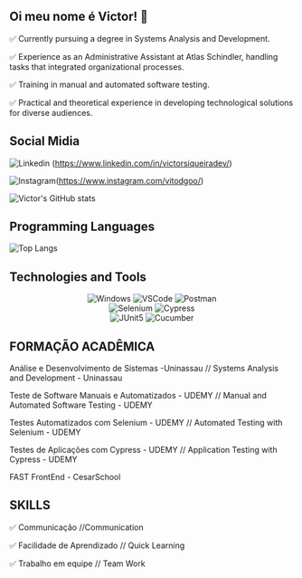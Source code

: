 ## Oi meu nome é Victor! 👋

✅ Currently pursuing a degree in Systems Analysis and Development.

✅ Experience as an Administrative Assistant at Atlas Schindler, handling tasks that integrated organizational processes.

✅ Training in manual and automated software testing.

✅ Practical and theoretical experience in developing technological solutions for diverse audiences.


## Social Midia 

![Linkedin](https://img.shields.io/badge/LinkedIn-0077B5?style=for-the-badge&logo=linkedin&logoColor=white) (https://www.linkedin.com/in/victorsiqueiradev/) 

![Instagram](https://img.shields.io/badge/Instagram-FF0000?style=for-the-badge&logo=instagram&logoColor=pink)(https://www.instagram.com/vitodgoo/)



![Victor's GitHub stats](https://github-readme-stats.vercel.app/api?username=victorsiqueiraDev&show_icons=true&theme=transparent)

## Programming Languages

![Top Langs](https://github-readme-stats.vercel.app/api/top-langs/?username=victorsiqueiraDev&langs_count=8&theme=dark)

## Technologies and Tools

<div align="center">

<img alt="Windows" src="https://img.shields.io/badge/Windows-0078D6?style=for-the-badge&logo=windows&logoColor=white" />


<img alt="VSCode" src="https://img.shields.io/badge/Visual_Studio_Code-0078D4?style=for-the-badge&logo=visual%20studio%20code&logoColor=white" />


<img alt="Postman" src="https://img.shields.io/badge/Postman-FF6C37.svg?style=for-the-badge&logo=Postman&logoColor=white" />

<br>


<img alt="Selenium" src="https://img.shields.io/badge/Selenium-43B02A.svg?style=for-the-badge&logo=Selenium&logoColor=white" />

<img alt="Cypress" src="https://img.shields.io/badge/Cypress-17202C.svg?style=for-the-badge&logo=Cypress&logoColor=white" />

<br>

<img alt="JUnit5" src="https://img.shields.io/badge/JUnit5-25A162.svg?style=for-the-badge&logo=JUnit5&logoColor=white" />

<img alt="Cucumber" src="https://img.shields.io/badge/Cucumber-23D96C.svg?style=for-the-badge&logo=Cucumber&logoColor=white" />

</div>



## FORMAÇÃO ACADÊMICA 

Análise e Desenvolvimento de Sistemas -Uninassau // Systems Analysis and Development - Uninassau

Teste de Software Manuais e Automatizados - UDEMY // Manual and Automated Software Testing - UDEMY

Testes Automatizados com Selenium - UDEMY // Automated Testing with Selenium - UDEMY

Testes de Aplicações com Cypress - UDEMY // Application Testing with Cypress - UDEMY

FAST FrontEnd - CesarSchool 



## SKILLS

✅ Communicação //Communication

✅ Facilidade de Aprendizado // Quick Learning

✅ Trabalho em equipe // Team Work
